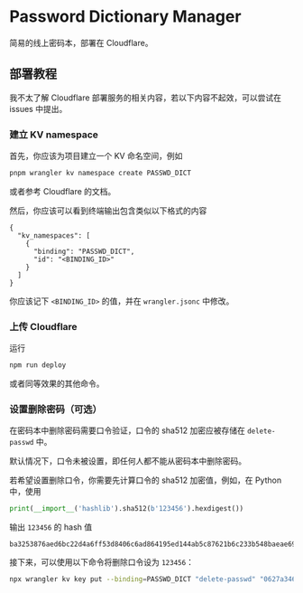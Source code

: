 # Password Dictionary Manager

简易的线上密码本，部署在 Cloudflare。

## 部署教程

我不太了解 Cloudflare 部署服务的相关内容，若以下内容不起效，可以尝试在 issues 中提出。

### 建立 KV namespace

首先，你应该为项目建立一个 KV 命名空间，例如

```bash
pnpm wrangler kv namespace create PASSWD_DICT
```

或者参考 Cloudflare 的文档。

然后，你应该可以看到终端输出包含类似以下格式的内容

```
{
  "kv_namespaces": [
    {
      "binding": "PASSWD_DICT",
      "id": "<BINDING_ID>"
    }
  ]
}
```

你应该记下 `<BINDING_ID>` 的值，并在 `wrangler.jsonc` 中修改。

### 上传 Cloudflare

运行

```bash
npm run deploy
```

或者同等效果的其他命令。

### 设置删除密码（可选）

在密码本中删除密码需要口令验证，口令的 sha512 加密应被存储在 `delete-passwd` 中。

默认情况下，口令未被设置，即任何人都不能从密码本中删除密码。

若希望设置删除口令，你需要先计算口令的 sha512 加密值，例如，在 Python 中，使用

```python
print(__import__('hashlib').sha512(b'123456').hexdigest())
```

输出 `123456` 的 hash 值 

```
ba3253876aed6bc22d4a6ff53d8406c6ad864195ed144ab5c87621b6c233b548baeae6956df346ec8c17f5ea10f35ee3cbc514797ed7ddd3145464e2a0bab413
```

接下来，可以使用以下命令将删除口令设为 `123456`：

```bash
npx wrangler kv key put --binding=PASSWD_DICT "delete-passwd" "0627a34645f3e942ac20586b3bb890450406e8913abb8a998c53d42ab1937d1e243950df7e564bd016e1e8254c88ba56b898b434bd0f680ed3eae31f40509643"
```
